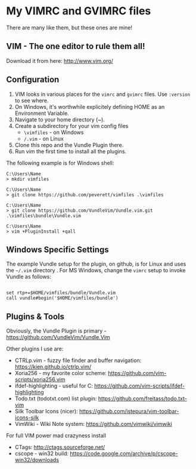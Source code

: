 # My VIMRC and GVIMRC files

There are many like them, but these ones are mine!

## VIM - The one editor to rule them all!

Download it from here: http://www.vim.org/

## Configuration

1. VIM looks in various places for the ```vimrc``` and ```gvimrc``` files. Use 
```:version``` to see where.
2. On Windows, it's worthwhile explicitely defining HOME as an Environment 
Variable.
3. Navigate to your home directory (~).
4. Create a subdirectory for your vim config files
    * ```\vimfiles``` - on Windows
    * ```/.vim``` - on Linux
5. Clone this repo and the Vundle Plugin there.
6. Run vim the first time to install all the plugins.

The following example is for Windows shell:
```
C:\Users\Name
> mkdir vimfiles

C:\Users\Name
> git clone https://github.com/peverett/vimfiles .\vimfiles

C:\Users\Name
> git clone https://github.com/VundleVim/Vundle.vim.git .\vimfiles\bundle\Vundle.vim 

C:\Users\Name
> vim +PluginInstall +qall
```

## Windows Specific Settings
The example Vundle setup for the plugin, on github, is for Linux and uses the 
```~/.vim``` directory . For MS Windows, change the ```vimrc``` 
setup to invoke Vundle as follows:
```

set rtp+=$HOME/vimfiles/bundle/Vundle.vim
call vundle#begin('$HOME/vimfiles/bundle')

```

## Plugins & Tools

Obviously, the Vundle Plugin is primary - https://github.com/VundleVim/Vundle.Vim

Other plugins I use are:
* CTRLp.vim - fuzzy file finder and buffer navigation: https://kien.github.io/ctrlp.vim/
* Xoria256 - my favorite color scheme: https://github.com/vim-scripts/xoria256.vim
* ifdef-highlighting - useful for C: https://github.com/vim-scripts/ifdef-highlighting
* Todo.txt (todotxt.com) list plugin: https://github.com/freitass/todo.txt-vim
* Silk Toolbar Icons (nicer): https://github.com/istepura/vim-toolbar-icons-silk
* VimWiki - Wiki Note system: https://github.com/vimwiki/vimwiki

For full VIM power mad crazyness install
* CTags: http://ctags.sourceforge.net/
* cscope - win32 build: https://code.google.com/archive/p/cscope-win32/downloads


